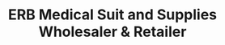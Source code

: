 ---
title: "ERB Medical Suit and Supplies Wholesaler & Retailer"
url: /manila/erb-medical-suit-and-supplies-wholesaler-und-retailer/
shop: Sanitätshaus
---